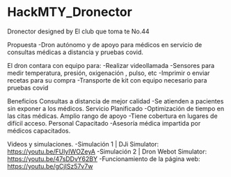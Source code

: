 # HackMTY_Dronector
Dronector designed by El club que toma te No.44

Propuesta
    -Dron autónomo y de apoyo para médicos en servicio de consultas médicas a distancia y pruebas covid.

El dron contara con equipo para:
    -Realizar videollamada 
    -Sensores para medir temperatura, presión, oxigenación , pulso, etc
    -Imprimir o enviar recetas para su compra
    -Transporte de kit con equipo necesario para pruebas covid

Beneficios
Consultas a distancia de mejor calidad
    -Se atienden a pacientes sin exponer a los médicos.
Servicio Planificado
    -Optimización de tiempo en las citas médicas.
Amplio rango de apoyo
    -Tiene cobertura en lugares de difícil acceso.
Personal Capacitado
    -Asesoría médica impartida por médicos capacitados.


Videos y simulaciones.
    -Simulación 1 | DJi Simulator: https://youtu.be/FUlyIWOZeyA
    -Simulación 2 | Dron Webot Simulator: https://youtu.be/47sDDvY62BY
    -Funcionamiento de la página web: https://youtu.be/gCjISz57v7w

